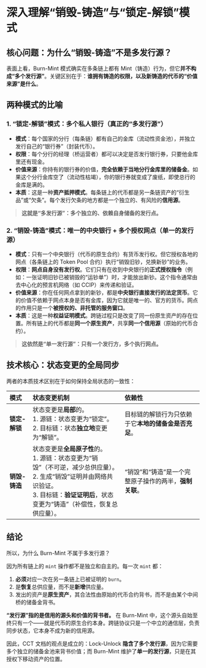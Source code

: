 # 深入理解“销毁-铸造”与“锁定-解锁”模式

## 核心问题：为什么“销毁-铸造”不是多发行源？

表面上看，Burn-Mint 模式确实在多条链上都有 Mint（铸造）行为，但它**并不构成“多个发行源”**。关键区别在于：**谁拥有铸造的权限，以及新铸造的代币的“价值来源”是什么**。

## 两种模式的比喻

### 1. “锁定-解锁”模式：多个私人银行（真正的“多发行源”）

*   **模式**：每个国家的分行（每条链）都有自己的金库（流动性资金池），并独立发行自己的“银行券”（封装代币）。
*   **权限**：每个分行的经理（桥运营者）都可以决定是否发行银行券，只要他金库里还有现金。
*   **价值来源**：你持有的银行券的价值，**完全依赖于当地分行金库里的储备金**。如果这个分行金库空了（流动性枯竭），你的银行券就变成了废纸，即使总行的金库是满的。
*   **本质**：这是一种**资产抵押模式**。每条链上的代币都是另一条链资产的“衍生品”或“欠条”。每个发行欠条的地方都是一个独立的、有风险的**信用源**。

> **这就是“多发行源”：多个独立的、依赖自身储备的发行点。**

### 2. “销毁-铸造”模式：唯一的中央银行 + 多个授权网点（**单一的发行源**）

*   **模式**：只有一个中央银行（代币的原生合约）有货币发行权。但它授权各地的网点（各条链上的 Token Pool 合约）执行“销毁旧钞，兑换新钞”的业务。
*   **权限**：**网点自身没有发行权**。它们只有在收到中央银行的**正式授权指令**（例如：一张证明旧钞已被销毁的“运钞单”）时，才能放出新钞。这个指令通常由去中心化的预言机网络（如 CCIP）来传递和验证。
*   **价值来源**：你在任何网点拿到的新钞，都是**中央银行直接发行的法定货币**。它的价值不依赖于网点本身是否有金库，因为它就是唯一的、官方的货币。网点的作用只是一个**被授权的、非托管的服务窗口**。
*   **本质**：这是一种**权益证明模式**。跨链过程只是改变了同一份原生资产的存在位置。所有链上的代币都是**同一个原生资产**，共享**同一个信用源**（原始的代币合约）。

> **这依然是“单一发行源”：只有一个发行方，多个执行网点。**

## 技术核心：状态变更的全局同步

两者的本质技术区别在于如何保持全局状态的一致性：

| 模式 | 状态变更机制 | 依赖性 |
| :--- | :--- | :--- |
| **锁定-解锁** | 状态变更是**局部**的。<br>1. 源链：状态变更为“锁定”。<br>2. 目标链：状态**独立地**变更为“解锁”。 | 目标链的解锁行为只依赖于它**本地的储备金是否充足**。 |
| **销毁-铸造** | 状态变更是**全局原子性**的。<br>1. 源链：状态变更为“销毁”（不可逆，减少总供应量）。<br>2. 生成“销毁”证明并由网络共识验证。<br>3. 目标链：**验证证明后**，状态变更为“铸造”（补偿性，恢复总供应量）。 | “销毁”和“铸造”是一个完整原子操作的两半，**强制关联**。 |

## 结论

所以，为什么 Burn-Mint 不属于多发行源？

因为所有链上的 `mint` 操作都不是独立和自主的。每一次 `mint` 都：

1.  **必须**对应一次在另一条链上已被证明的 `burn`。
2.  是**恢复**总供应量，而不是**新增**供应量。
3.  发出的资产是**原生资产**，其合法性由原始的代币合约背书，而不是由某个中间桥的储备金背书。

**“发行源”指的是信用的源头和价值的背书者。** 在 Burn-Mint 中，这个源头自始至终只有一个——就是代币的原生合约本身。跨链协议只是一个中立的通信层，负责同步状态，它本身不成为新的信用源。

因此，CCT 文档的观点是成立的：Lock-Unlock **隐含了多个发行源**，因为它需要多个独立的储备金池来背书价值；而 Burn-Mint 维护了**单一的发行源**，只是在其授权下移动资产的位置。